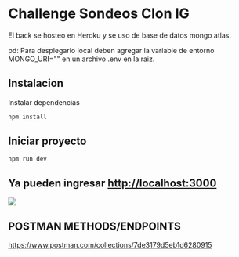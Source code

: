 # Challenge Sondeos Clon IG

El back se hosteo en Heroku  y  se uso de base de datos mongo atlas.

pd:
Para desplegarlo local deben agregar la variable de entorno MONGO_URI="" en un archivo .env en la raiz.


## Instalacion

Instalar dependencias  
```bash
npm install
```

## Iniciar proyecto  

```
npm run dev
```


## Ya pueden ingresar  [http://localhost:3000](http://localhost:3000)

![](front.gif)


## POSTMAN METHODS/ENDPOINTS
[https://www.postman.com/collections/7de3179d5eb1d6280915
](https://www.postman.com/collections/7de3179d5eb1d6280915
)
